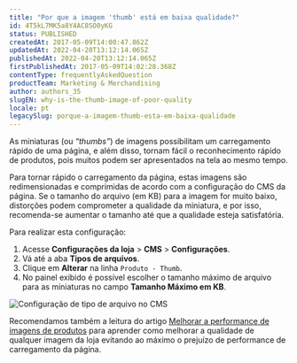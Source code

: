 ```yaml
---
title: "Por que a imagem 'thumb' está em baixa qualidade?"
id: 4T5kL7MK5a8Y4AC8SO0yKG
status: PUBLISHED
createdAt: 2017-05-09T14:00:47.862Z
updatedAt: 2022-04-20T13:12:14.065Z
publishedAt: 2022-04-20T13:12:14.065Z
firstPublishedAt: 2017-05-09T14:02:28.368Z
contentType: frequentlyAskedQuestion
productTeam: Marketing & Merchandising
author: authors_35
slugEN: why-is-the-thumb-image-of-poor-quality
locale: pt
legacySlug: porque-a-imagem-thumb-esta-em-baixa-qualidade
---
```


As miniaturas (ou _“thumbs”_) de imagens possibilitam um carregamento rápido de uma página, e além disso, tornam fácil o reconhecimento rápido de produtos, pois muitos podem ser apresentados na tela ao mesmo tempo. 

Para tornar rápido o carregamento da página, estas imagens são redimensionadas e comprimidas de acordo com a configuração do CMS da página. Se o tamanho do arquivo (em KB) para a imagem for muito baixo, distorções podem comprometer a qualidade da miniatura, e por isso, recomenda-se aumentar o tamanho até que a qualidade esteja satisfatória.

Para realizar esta configuração:
1. Acesse  **Configurações da loja** > **CMS** > **Configurações**.
2. Vá até a aba **Tipos de arquivos**.
3. Clique em **Alterar** na linha `Produto - Thumb`.
4. No painel exibido é possível escolher o tamanho máximo de arquivo para as miniaturas no campo **Tamanho Máximo em KB**.

![Configuração de tipo de arquivo no CMS](https://images.ctfassets.net/alneenqid6w5/6aprfJCiiT9y05IAsRvwH/b7aed6fe9d4892aba36b6695c22fbfb5/PT.PNG)

Recomendamos também a leitura do artigo [Melhorar a performance de imagens de produtos](https://help.vtex.com/pt/tutorial/improving-the-performance-of-product-images/) para aprender como melhorar a qualidade de qualquer imagem da loja evitando ao máximo o prejuízo de performance de carregamento da página.

